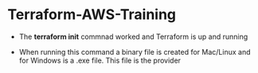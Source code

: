 # Terraform-AWS-Training
- The **terraform init** commnad worked and Terraform is up and running

- When running this command a binary file is created for Mac/Linux and for Windows is a .exe file. This file is the provider
